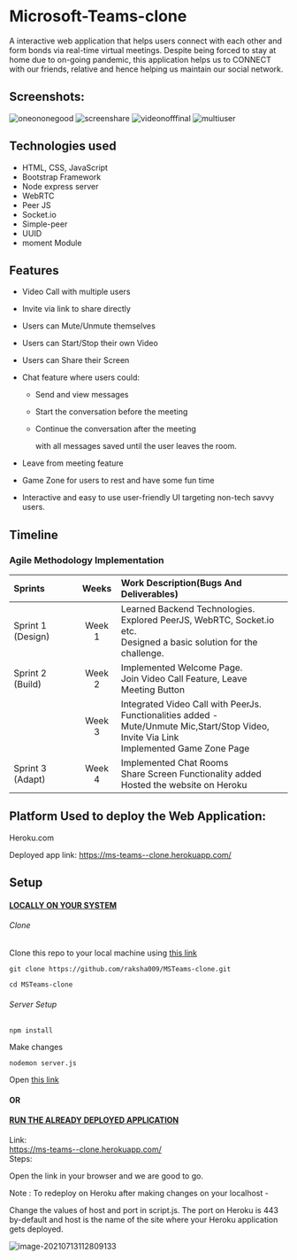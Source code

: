 # Microsoft-Teams-clone

A interactive web application that helps users connect with each other and form bonds via real-time virtual meetings. Despite being forced to stay at home due to on-going pandemic, this application helps us to CONNECT with our friends, relative and hence helping us maintain our social network. 

## Screenshots:
![oneononegood](https://user-images.githubusercontent.com/59930751/125209622-b8aa6780-e2b7-11eb-8aa7-a093e0da3ec4.png)
  ![screenshare](https://user-images.githubusercontent.com/59930751/125209634-c95add80-e2b7-11eb-95e1-b524ea588f8e.png)
  ![videonofffinal](https://user-images.githubusercontent.com/59930751/125209640-d972bd00-e2b7-11eb-87d7-78e8f5b00ee5.png)
  ![multiuser](https://user-images.githubusercontent.com/59930751/125209646-e42d5200-e2b7-11eb-8ada-519d1a89e449.png)



## Technologies used

* HTML, CSS, JavaScript
* Bootstrap Framework
* Node express server
* WebRTC
* Peer JS
* Socket.io
* Simple-peer
* UUID
* moment Module

## Features
- Video Call with multiple users

- Invite via link to share directly

- Users can Mute/Unmute themselves 

- Users can Start/Stop their own Video

- Users can Share their Screen

- Chat feature where users could:

  *  Send and view messages

  * Start the conversation before the meeting

  * Continue the conversation after the meeting 

    with all messages saved until the user leaves the room.

- Leave from meeting feature

- Game Zone for users to rest and have some fun time

- Interactive and easy to use user-friendly UI targeting non-tech savvy users.

## Timeline

### Agile Methodology Implementation

| Sprints           | Weeks  | Work Description(Bugs And Deliverables)                      |
| :---------------- | :----: | :----------------------------------------------------------- |
| Sprint 1 (Design) | Week 1 | Learned Backend Technologies. <br />Explored PeerJS, WebRTC, Socket.io etc. <br />Designed a basic solution for the challenge. |
| Sprint 2 (Build)  | Week 2 | Implemented Welcome Page. <br />Join Video Call Feature, Leave Meeting Button |
|                   | Week 3 | Integrated Video Call with PeerJs. <br />Functionalities added -  <br />Mute/Unmute Mic,Start/Stop Video, Invite Via Link <br />Implemented Game Zone Page |
| Sprint 3 (Adapt)  | Week 4 | Implemented Chat Rooms <br />Share Screen Functionality added  <br />Hosted the website on Heroku |



## Platform Used to deploy the Web Application:

Heroku.com

Deployed app link:  https://ms-teams--clone.herokuapp.com/

## Setup

#### <u>LOCALLY ON YOUR SYSTEM</u>

###### Clone
Clone this repo to your local machine using [this link](https://github.com/raksha009/MSTeams-clone.git)
```
git clone https://github.com/raksha009/MSTeams-clone.git
```
```
cd MSTeams-clone
```
###### Server Setup 

```
npm install
```
Make changes 

```
nodemon server.js
```
Open [this link](http://localhost:3000/)



#### OR

#### <u>RUN THE ALREADY DEPLOYED APPLICATION</u>

Link:  
  https://ms-teams--clone.herokuapp.com/
<br />Steps:

Open the link in your browser and we are good to go.

Note : To redeploy on Heroku after making changes on your localhost - 

Change the values of host and port in script.js. The port on Heroku is 443 by-default and host is the name of the site where your Heroku application gets deployed.

![image-20210713112809133](C:\Users\Raksha\AppData\Roaming\Typora\typora-user-images\image-20210713112809133.png)



